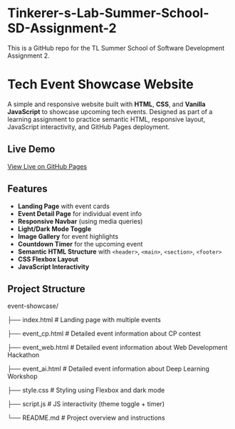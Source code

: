 # Tinkerer-s-Lab-Summer-School-SD-Assignment-2
This is a GitHub repo for the TL Summer School of Software Development Assignment 2.  
# Tech Event Showcase Website

A simple and responsive website built with **HTML**, **CSS**, and **Vanilla JavaScript** to showcase upcoming tech events. Designed as part of a learning assignment to practice semantic HTML, responsive layout, JavaScript interactivity, and GitHub Pages deployment.
## Live Demo
 [View Live on GitHub Pages](https://pathrividyapraveen.github.io/Tinkerer-s-Lab-Summer-School-SD-Assignment-2/index.html)
## Features

-  **Landing Page** with event cards
-  **Event Detail Page** for individual event info
-  **Responsive Navbar** (using media queries)
-  **Light/Dark Mode Toggle**
-  **Image Gallery** for event highlights
-  **Countdown Timer** for the upcoming event
-  **Semantic HTML Structure** with `<header>`, `<main>`, `<section>`, `<footer>`
-  **CSS Flexbox Layout**
-  **JavaScript Interactivity**
## Project Structure  

event-showcase/  

├── index.html # Landing page with multiple events  

├── event_cp.html # Detailed event information about CP contest  

├── event_web.html # Detailed event information about Web Development Hackathon  

├── event_ai.html # Detailed event information about Deep Learning Workshop  

├── style.css # Styling using Flexbox and dark mode  

├── script.js # JS interactivity (theme toggle + timer)  

└── README.md # Project overview and instructions  



